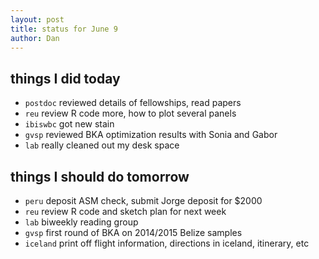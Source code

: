 ```yaml
---
layout: post
title: status for June 9
author: Dan
---
```


## things I did today
* `postdoc` reviewed details of fellowships, read papers
* `reu` review R code more, how to plot several panels
* `ibiswbc` got new stain
* `gvsp` reviewed BKA optimization results with Sonia and Gabor
* `lab` really cleaned out my desk space

## things I should do tomorrow
* `peru` deposit ASM check, submit Jorge deposit for $2000
* `reu` review R code and sketch plan for next week
* `lab` biweekly reading group
* `gvsp` first round of BKA on 2014/2015 Belize samples
* `iceland` print off flight information, directions in iceland, itinerary, etc

<i class='fa fa-code' style='color:pink'> </i>
